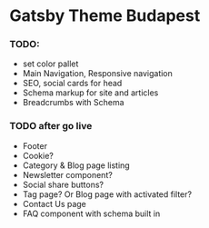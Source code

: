 # Gatsby Theme Budapest

### TODO:

- set color pallet
- Main Navigation, Responsive navigation
- SEO, social cards for head
- Schema markup for site and articles
- Breadcrumbs with Schema

### TODO after go live

- Footer
- Cookie?
- Category & Blog page listing
- Newsletter component?
- Social share buttons?
- Tag page? Or Blog page with activated filter?
- Contact Us page
- FAQ component with schema built in
